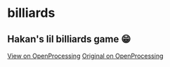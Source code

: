 # billiards

## Hakan's lil billiards game 😁

[View on OpenProcessing](https://www.openprocessing.org/sketch/564684)
[Original on OpenProcessing](https://www.openprocessing.org/sketch/428369)
